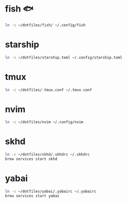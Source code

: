 # fish :fish:

```sh
ln -s ~/dotfiles/fish/ ~/.config/fish
```

# starship

```sh
ln -s ~/dotfiles/starship.toml ~/.config/starship.toml
```

# tmux

```sh
ln -s ~/dotfiles/.tmux.conf ~/.tmux.conf
```

# nvim

```sh
ln -s ~/dotfiles/nvim ~/.config/nvim
```

# skhd

```sh
ln -s ~/dotfiles/skhd/.skhdrc ~/.skhdrc
brew services start skhd
```

# yabai

```sh
ln -s ~/dotfiles/yabai/.yabairc ~/.yabairc
brew services start yabai
```
